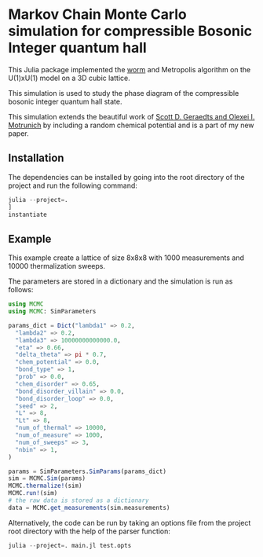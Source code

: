 # Markov Chain Monte Carlo simulation for compressible Bosonic Integer quantum hall 

This Julia package implemented the [worm](https://arxiv.org/abs/cond-mat/0103146) and Metropolis algorithm on the U(1)xU(1) model on a 3D cubic lattice.

This simulation is used to study the phase diagram of the compressible bosonic integer quantum hall state.

This simulation extends the beautiful work of [Scott D. Geraedts and Olexei I. Motrunich](https://arxiv.org/abs/1302.1436) by including a random chemical potential and is a part of my new paper.


## Installation

The dependencies can be installed by going into the root directory of the project and run the following command:

```julia
julia --project=.
]
instantiate
```

## Example

This example create a lattice of size 8x8x8 with 1000 measurements and 10000 thermalization sweeps.

The parameters are stored in a dictionary and the simulation is run as follows:
```julia
using MCMC
using MCMC: SimParameters

params_dict = Dict("lambda1" => 0.2,
  "lambda2" => 0.2,
  "lambda3" => 10000000000000.0,
  "eta" => 0.66,
  "delta_theta" => pi * 0.7,
  "chem_potential" => 0.0,
  "bond_type" => 1,
  "prob" => 0.0,
  "chem_disorder" => 0.65,
  "bond_disorder_villain" => 0.0,
  "bond_disorder_loop" => 0.0,
  "seed" => 2,
  "L" => 8,
  "Lt" => 8,
  "num_of_thermal" => 10000,
  "num_of_measure" => 1000,
  "num_of_sweeps" => 3,
  "nbin" => 1,
)

params = SimParameters.SimParams(params_dict)
sim = MCMC.Sim(params)
MCMC.thermalize!(sim)
MCMC.run!(sim)
# the raw data is stored as a dictionary
data = MCMC.get_measurements(sim.measurements)
```

Alternatively, the code can be run by taking an options file from the project root directory with the help of the parser function:
```julia
julia --project=. main.jl test.opts
```

